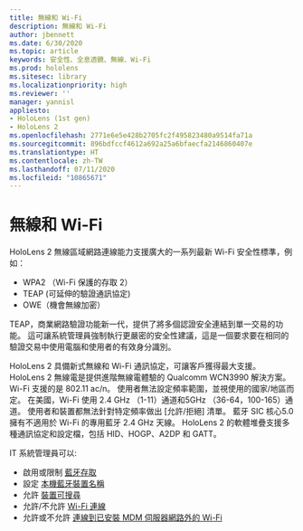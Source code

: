 ```yaml
---
title: 無線和 Wi-Fi
description: 無線和 Wi-Fi
author: jbennett
ms.date: 6/30/2020
ms.topic: article
keywords: 安全性、全息透鏡、無線、Wi-Fi
ms.prod: hololens
ms.sitesec: library
ms.localizationpriority: high
ms.reviewer: ''
manager: yannisl
appliesto:
- HoloLens (1st gen)
- HoloLens 2
ms.openlocfilehash: 2771e6e5e428b2705fc2f495823480a9514fa71a
ms.sourcegitcommit: 896bdfccf4612a692a25a6bfaecfa2146860407e
ms.translationtype: HT
ms.contentlocale: zh-TW
ms.lasthandoff: 07/11/2020
ms.locfileid: "10865671"
---
```

# 無線和 Wi-Fi

HoloLens 2 無線區域網路連線能力支援廣大的一系列最新 Wi-Fi 安全性標準，例如：
  * WPA2 （Wi-Fi 保護的存取 2）  
  * TEAP (可延伸的驗證通訊協定)  
  * OWE（機會無線加密）

TEAP，商業網路驗證功能新一代，提供了將多個認證安全連結到單一交易的功能。  這可讓系統管理員強制執行更嚴密的安全性建議，這是一個要求要在相同的驗證交易中使用電腦和使用者的有效身分識別。

HoloLens 2 具備新式無線和 Wi-Fi 通訊協定，可讓客戶獲得最大支援。 HoloLens 2 無線電是提供進階無線電體驗的 Qualcomm WCN3990 解決方案。 Wi-Fi 支援的是 802.11 ac/n。 使用者無法設定頻率範圍，並視使用的國家/地區而定。 在美國，Wi-Fi 使用 2.4 GHz （1-11）通道和5GHz （36-64，100-165）通道。 使用者和裝置都無法針對特定頻率做出 [允許/拒絕] 清單。 藍牙 SIC 核心5.0 擁有不適用於 Wi-Fi 的專用藍牙 2.4 GHz 天線。 HoloLens 2 的軟體堆疊支援多種通訊協定和設定檔，包括 HID、HOGP、A2DP 和 GATT。 

IT 系統管理員可以: 
  * 啟用或限制 [藍牙存取](https://docs.microsoft.com/windows/client-management/mdm/policy-csp-connectivity#connectivity-allowbluetooth)
  * 設定 [本機藍牙裝置名稱](https://docs.microsoft.com/windows/client-management/mdm/policy-csp-bluetooth#bluetooth-localdevicename)
  * 允許 [裝置可搜尋](https://docs.microsoft.com/windows/client-management/mdm/policy-csp-bluetooth#bluetooth-allowdiscoverablemode)
  * 允許/不允許 [Wi-Fi 連線](https://docs.microsoft.com/windows/client-management/mdm/policy-csp-wifi#wifi-allowwifi) 
  * 允許或不允許 [連線到已安裝 MDM 伺服器網路外的 Wi-Fi](https://docs.microsoft.com/windows/client-management/mdm/policy-csp-wifi#wifi-allowmanualwificonfiguration)
